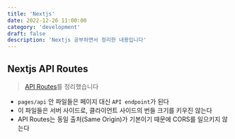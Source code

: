```yaml
---
title: 'Nextjs'
date: 2022-12-26 11:00:00
category: 'development'
draft: false
description: 'Nextjs 공부하면서 정리한 내용입니다'
---
```


## Nextjs API Routes

> [API Routes](https://nextjs.org/docs/api-routes/introduction)를 정리했습니다

- `pages/api` 안 파일들은 페이지 대신 `API endpoint`가 된다
- 이 파일들은 서버 사이드로, 클라이언트 사이드의 번들 크기를 키우진 않는다
- API Routes는 동일 출처(Same Origin)가 기본이기 때문에 CORS를 일으키지 않는다

<br />
<br />
